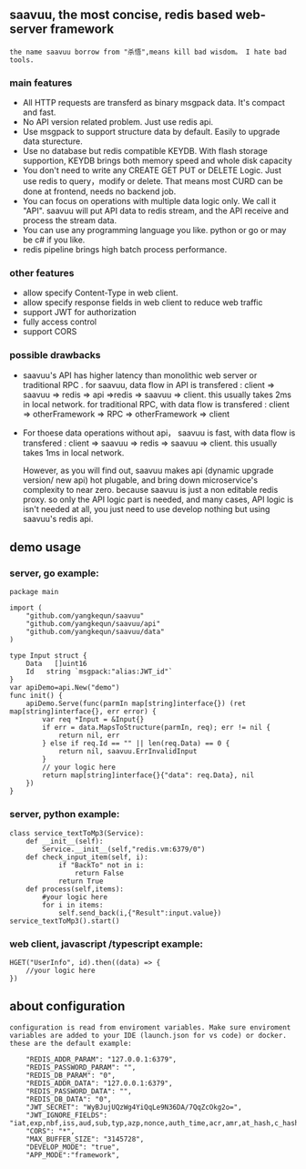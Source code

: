 ## saavuu, the most concise, redis based web-server framework
    the name saavuu borrow from "杀悟",means kill bad wisdom。 I hate bad tools.
### main features
* All HTTP requests are transferd as binary msgpack data. It's compact and fast.
* No API version related problem. Just use redis api.
* Use msgpack to support structure data by default. Easily to upgrade data sturecture.
* Use no database but redis compatible KEYDB. With flash storage supportion, KEYDB brings both memory speed and whole disk capacity
* You don't need to write any CREATE GET PUT or DELETE  Logic. Just use redis to query，modify or delete. That means most CURD can be done at frontend, needs no backend job.
* You can focus on operations with multiple data logic only.  We call it "API".
    saavuu will put API data to redis stream, and the API receive and process the stream data.
* You can use any programming language you like. python or go or may be c# if you like.
* redis pipeline  brings high batch process performance.  
### other features
* allow specify Content-Type in web client.
* allow specify response fields in web client to reduce web traffic
* support JWT for authorization
* fully access control
* support CORS
### possible drawbacks
* saavuu's API has higher latency than monolithic web server or traditional RPC . 
  for saavuu, data flow in API is transfered : 
    client => saavuu => redis => api =>redis => saavuu => client. this usually takes 2ms in local network. 
  for traditional RPC, with data flow is transfered : 
    client => otherFramework => RPC => otherFramework => client
* For thoese data operations without api， saavuu is fast, with data flow is transfered :
    client => saavuu => redis => saavuu => client. this usually takes 1ms in local network.

  However, as you will find out, saavuu makes api (dynamic upgrade version/ new api) hot plugable, and bring down microservice's complexity to near zero. because saavuu is just a non editable redis proxy. so only the  API logic part is needed, and many cases, API logic is isn't needed at all, you just need to use develop nothing but using saavuu's redis api.
  
## demo usage
### server, go example:
```
package main

import (
	"github.com/yangkequn/saavuu"
	"github.com/yangkequn/saavuu/api"
	"github.com/yangkequn/saavuu/data"
)

type Input struct {
	Data   []uint16
	Id   string `msgpack:"alias:JWT_id"`
}
var apiDemo=api.New("demo")
func init() {
	apiDemo.Serve(func(parmIn map[string]interface{}) (ret map[string]interface{}, err error) {
		var req *Input = &Input{}
		if err = data.MapsToStructure(parmIn, req); err != nil {
			return nil, err
		} else if req.Id == "" || len(req.Data) == 0 {
			return nil, saavuu.ErrInvalidInput
		}
		// your logic here
		return map[string]interface{}{"data": req.Data}, nil
	})
}
```

### server, python example:
```
class service_textToMp3(Service):
    def __init__(self):
        Service.__init__(self,"redis.vm:6379/0")
    def check_input_item(self, i):
            if "BackTo" not in i:
                return False
            return True
    def process(self,items):
        #your logic here
        for i in items:
            self.send_back(i,{"Result":input.value})
service_textToMp3().start()
```

### web client, javascript /typescript example:
```
HGET("UserInfo", id).then((data) => {
    //your logic here
})
```


## about configuration 
    configuration is read from enviroment variables. Make sure enviroment variables are added to your IDE (launch.json for vs code) or docker. 
    these are the default example:
```
    "REDIS_ADDR_PARAM": "127.0.0.1:6379",
    "REDIS_PASSWORD_PARAM": "",
    "REDIS_DB_PARAM": "0",
    "REDIS_ADDR_DATA": "127.0.0.1:6379",
    "REDIS_PASSWORD_DATA": "",
    "REDIS_DB_DATA": "0",
    "JWT_SECRET": "WyBJujUQzWg4YiQqLe9N36DA/7QqZcOkg2o=",
    "JWT_IGNORE_FIELDS": "iat,exp,nbf,iss,aud,sub,typ,azp,nonce,auth_time,acr,amr,at_hash,c_hash,updated_at,nonce,auth_time,acr,amr,at_hash,c_hash,updated_at",
    "CORS": "*",
    "MAX_BUFFER_SIZE": "3145728",
    "DEVELOP_MODE": "true",
    "APP_MODE":"framework",
```
